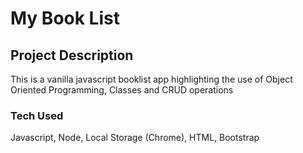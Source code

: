 # **My Book List**

## Project Description

This is a vanilla javascript booklist app highlighting the use of Object Oriented Programming, Classes and CRUD operations

### Tech Used

Javascript, Node, Local Storage (Chrome), HTML, Bootstrap

